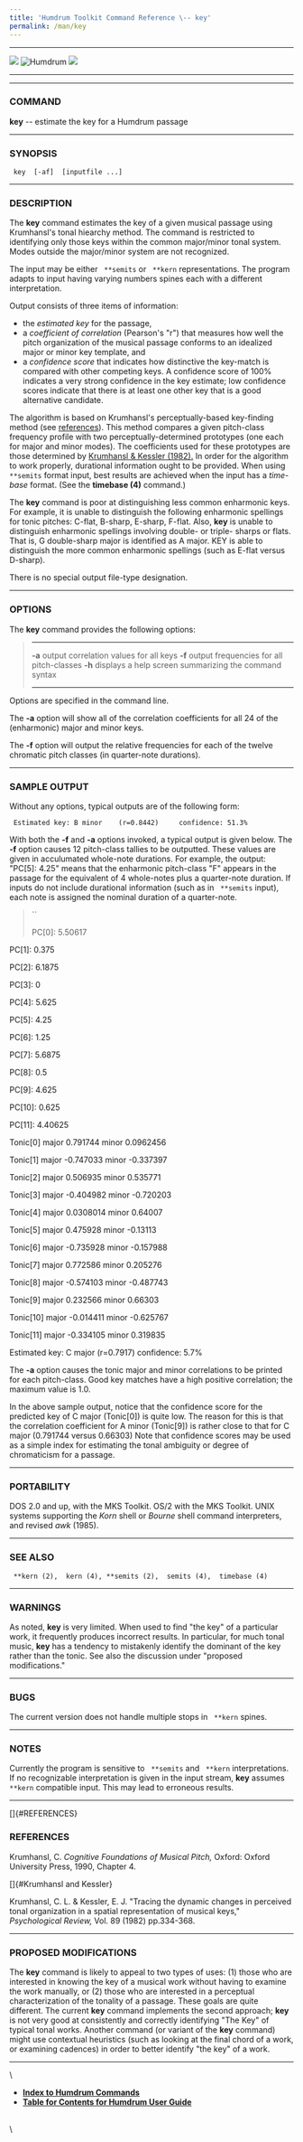 ```yaml
---
title: 'Humdrum Toolkit Command Reference \-- key'
permalink: /man/key
---
```


  -------------------------------- ----------------------------------------- ----------------------------------
  ![ ](/Humdrum/HumdrumIcon.gif)    ![Humdrum ](/Humdrum/HumdrumHeader.gif)    ![ ](/Humdrum/HumdrumSpacer.gif)
  -------------------------------- ----------------------------------------- ----------------------------------

------------------------------------------------------------------------

### COMMAND

**key** \-- estimate the key for a Humdrum passage

------------------------------------------------------------------------

### SYNOPSIS

` key  [-af]  [inputfile ...]`

------------------------------------------------------------------------

### DESCRIPTION

The **key** command estimates the key of a given musical passage using
Krumhansl\'s tonal hiearchy method. The command is restricted to
identifying only those keys within the common major/minor tonal system.
Modes outside the major/minor system are not recognized.

The input may be either ` **semits` or ` **kern` representations. The
program adapts to input having varying numbers spines each with a
different interpretation.

Output consists of three items of information:

-   the *estimated key* for the passage,
-   a *coefficient of correlation* (Pearson\'s \"r\") that measures how
    well the pitch organization of the musical passage conforms to an
    idealized major or minor key template, and
-   a *confidence score* that indicates how distinctive the key-match is
    compared with other competing keys. A confidence score of 100%
    indicates a very strong confidence in the key estimate; low
    confidence scores indicate that there is at least one other key that
    is a good alternative candidate.

The algorithm is based on Krumhansl\'s perceptually-based key-finding
method (see [references](#REFERENCES)). This method compares a given
pitch-class frequency profile with two perceptually-determined
prototypes (one each for major and minor modes). The coefficients used
for these prototypes are those determined by [Krumhansl & Kessler
(1982).](#Krumhansl%20and%20Kessler) In order for the algorithm to work
properly, durational information ought to be provided. When using
` **semits` format input, best results are achieved when the input has a
*time-base* format. (See the **timebase (4)** command.)

The **key** command is poor at distinguishing less common enharmonic
keys. For example, it is unable to distinguish the following enharmonic
spellings for tonic pitches: C-flat, B-sharp, E-sharp, F-flat. Also,
**key** is unable to distinguish enharmonic spellings involving double-
or triple- sharps or flats. That is, G double-sharp major is identified
as A major. KEY is able to distinguish the more common enharmonic
spellings (such as E-flat versus D-sharp).

There is no special output file-type designation.

------------------------------------------------------------------------

### OPTIONS

The **key** command provides the following options:

>   -------- -------------------------------------------------------
>   **-a**   output correlation values for all keys
>   **-f**   output frequencies for all pitch-classes
>   **-h**   displays a help screen summarizing the command syntax
>   -------- -------------------------------------------------------
>
Options are specified in the command line.

The **-a** option will show all of the correlation coefficients for all
24 of the (enharmonic) major and minor keys.

The **-f** option will output the relative frequencies for each of the
twelve chromatic pitch classes (in quarter-note durations).

------------------------------------------------------------------------

### SAMPLE OUTPUT

Without any options, typical outputs are of the following form:

` Estimated key: B minor    (r=0.8442)     confidence: 51.3%`

With both the **-f** and **-a** options invoked, a typical output is
given below. The **-f** option causes 12 pitch-class tallies to be
outputted. These values are given in acculumated whole-note durations.
For example, the output: \"PC\[5\]: 4.25\" means that the enharmonic
pitch-class \"F\" appears in the passage for the equivalent of 4
whole-notes plus a quarter-note duration. If inputs do not include
durational information (such as in ` **semits` input), each note is
assigned the nominal duration of a quarter-note.

> ``
>
> PC\[0\]: 5.50617

PC\[1\]: 0.375

PC\[2\]: 6.1875

PC\[3\]: 0

PC\[4\]: 5.625

PC\[5\]: 4.25

PC\[6\]: 1.25

PC\[7\]: 5.6875

PC\[8\]: 0.5

PC\[9\]: 4.625

PC\[10\]: 0.625

PC\[11\]: 4.40625

Tonic\[0\] major 0.791744 minor 0.0962456

Tonic\[1\] major -0.747033 minor -0.337397

Tonic\[2\] major 0.506935 minor 0.535771

Tonic\[3\] major -0.404982 minor -0.720203

Tonic\[4\] major 0.0308014 minor 0.64007

Tonic\[5\] major 0.475928 minor -0.13113

Tonic\[6\] major -0.735928 minor -0.157988

Tonic\[7\] major 0.772586 minor 0.205276

Tonic\[8\] major -0.574103 minor -0.487743

Tonic\[9\] major 0.232566 minor 0.66303

Tonic\[10\] major -0.014411 minor -0.625767

Tonic\[11\] major -0.334105 minor 0.319835

Estimated key: C major (r=0.7917) confidence: 5.7%

The **-a** option causes the tonic major and minor correlations to be
printed for each pitch-class. Good key matches have a high positive
correlation; the maximum value is 1.0.

In the above sample output, notice that the confidence score for the
predicted key of C major (Tonic\[0\]) is quite low. The reason for this
is that the correlation coefficient for A minor (Tonic\[9\]) is rather
close to that for C major (0.791744 versus 0.66303) Note that confidence
scores may be used as a simple index for estimating the tonal ambiguity
or degree of chromaticism for a passage.

------------------------------------------------------------------------

### PORTABILITY

DOS 2.0 and up, with the MKS Toolkit. OS/2 with the MKS Toolkit. UNIX
systems supporting the *Korn* shell or *Bourne* shell command
interpreters, and revised *awk* (1985).

------------------------------------------------------------------------

### SEE ALSO

` **kern (2),  kern (4), **semits (2),  semits (4),  timebase (4)`

------------------------------------------------------------------------

### WARNINGS

As noted, **key** is very limited. When used to find \"the key\" of a
particular work, it frequently produces incorrect results. In
particular, for much tonal music, **key** has a tendency to mistakenly
identify the dominant of the key rather than the tonic. See also the
discussion under \"proposed modifications.\"

------------------------------------------------------------------------

### BUGS

The current version does not handle multiple stops in ` **kern` spines.

------------------------------------------------------------------------

### NOTES

Currently the program is sensitive to ` **semits` and ` **kern`
interpretations. If no recognizable interpretation is given in the input
stream, **key** assumes ` **kern` compatible input. This may lead to
erroneous results.

------------------------------------------------------------------------

[]{#REFERENCES}

### REFERENCES

Krumhansl, C. *Cognitive Foundations of Musical Pitch,* Oxford: Oxford
University Press, 1990, Chapter 4.

[]{#Krumhansl and Kessler}

Krumhansl, C. L. & Kessler, E. J. \"Tracing the dynamic changes in
perceived tonal organization in a spatial representation of musical
keys,\" *Psychological Review,* Vol. 89 (1982) pp.334-368.

------------------------------------------------------------------------

### PROPOSED MODIFICATIONS

The **key** command is likely to appeal to two types of uses: (1) those
who are interested in knowing the key of a musical work without having
to examine the work manually, or (2) those who are interested in a
perceptual characterization of the tonality of a passage. These goals
are quite different. The current **key** command implements the second
approach; **key** is not very good at consistently and correctly
identifying \"The Key\" of typical tonal works. Another command (or
variant of the **key** command) might use contextual heuristics (such as
looking at the final chord of a work, or examining cadences) in order to
better identify \"the key\" of a work.

------------------------------------------------------------------------

\

-   [**Index to Humdrum Commands**](../commands.toc.html)
-   [**Table for Contents for Humdrum User Guide**](../guide.toc.html)

\
\
